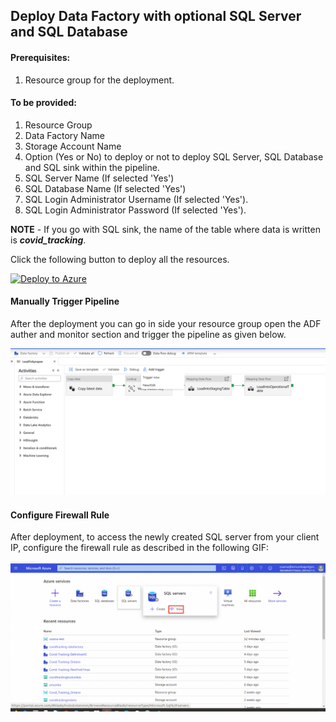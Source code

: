 ## Deploy Data Factory with optional SQL Server and SQL Database

#### Prerequisites:
1. Resource group for the deployment.

#### To be provided:
1. Resource Group
2. Data Factory Name
3. Storage Account Name
4. Option (Yes or No) to deploy or not to deploy SQL Server, SQL Database and SQL sink within the pipeline.
5. SQL Server Name (If selected 'Yes')
6. SQL Database Name (If selected 'Yes')
7. SQL Login Administrator Username (If selected 'Yes').
8. SQL Login Administrator Password (If selected 'Yes').

**NOTE** - If you go with SQL sink, the name of the table where data is written is _**covid_tracking**_.

Click the following button to deploy all the resources.

[![Deploy to Azure](https://aka.ms/deploytoazurebutton)](https://portal.azure.com/#create/Microsoft.Template/uri/https%3A%2F%2Fraw.githubusercontent.com%2Fayesha-kr%2Fcovid-one-click-deployment%2Ftest-alerts%2Fdatasets%2Fcovid-19%2Fdefinitive-healthcare%2Fcustomer%2Ftemplates%2Fazuredeploy.json)


#### Manually Trigger Pipeline

After the deployment you can go in side your resource group open the ADF auther and monitor section and trigger the pipeline as given below.

![Manual Pipeline Trigger](https://github.com/ayesha-kr/covid-one-click-deployment/blob/master/datasets/covid-19/definitive-healthcare/customer/images/manual-ADF-customer-trigger.png)


#### Configure Firewall Rule
After deployment, to access the newly created SQL server from your client IP, configure the firewall rule as described in the following GIF:

![Firewall Rule](https://github.com/osamaemumba/arm-template-button-with-condition/blob/master/firewallRule.gif)
